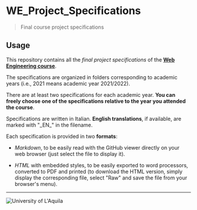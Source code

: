 # WE_Project_Specifications

> Final course project specifications

## Usage

This repository contains all the *final project specifications* of the [**Web Engineering course**](https://people.disim.univaq.it/~dellapenna/content.php?page=students). 

The specifications are organized in folders corresponding to academic years (i.e., 2021 means academic year 2021/2022).

There are at least two specifications for each academic year. **You can freely choose one of the specifications relative to the year you attended the course**.

Specifications are written in Italian. **English translations**, if available, are marked with "\_EN\_" in the filename.

Each specification is provided in two **formats**:

- *Markdown*, to be easily read with the GitHub viewer directly on your web browser (just select the file to display it).
* *HTML* with embedded styles, to be easily exported to word processors, converted to PDF and printed (to download the HTML version, simply display the corresponding file, select "Raw" and save the file from your browser's menu).

---

![University of L'Aquila](https://www.disim.univaq.it/skins/aqua/img/logo2021-2.png)
